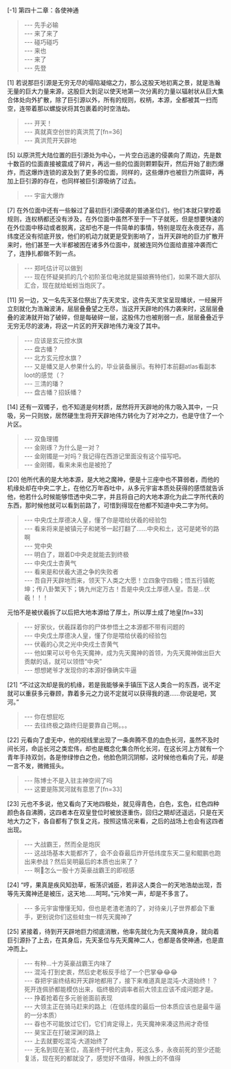
[-1] 第四十二章：各使神通
>--- 先手必输<br>
>--- 来了来了<br>
>--- 碰巧碰巧<br>
>--- 来也<br>
>--- 来了<br>
>--- 先登<br>

[1] 若说那巨引源是无穷无尽的塌陷凝缩之力，那么这股天地初离之景，就是浩瀚无量的巨大力量来源，这股巨大到足以使天地第一次分离的力量以辐射状从巨大集合体处向外扩散，除了巨引源以外，所有的规则，权柄，本源，全都被其一扫而空，连带着那以螺旋状将其包裹着的时空浩劫。
>--- 开天！<br>
>--- 真就真空创世的真洪荒了[fn=36]<br>
>--- 真洪荒开天辟地<br>

[5] 以原洪荒大陆位置的巨引源处为中心，一片空白迅速的侵袭向了周边，先是数十数百的位面直接被震成了碎片，再远一些的位面则颗颗裂开，然后开始了剧烈爆炸，而这爆炸连锁的波及到了更多的位面，同样的，这些爆炸也被巨力所震碎，再加上巨引源的存在，也同样被巨引源吸纳了过去。
>--- 宇宙大爆炸<br>

[7] 在外位面中还有一些躲过了最初巨引源侵袭的普通圣位们，他们本就只掌控着规则，连权柄都还没有涉及，在外位面中虽然不至于一下子就死，但是想要快速的在外位面中移动或者脱离，这却也不是一件简单的事情，特别是现在永夜还存，高纬度还没有彻底开放，他们的机动力就更是受到影响了，当开天辟地的巨力扩散开来时，他们甚至一大半都被困在诸多外位面中，就被连同外位面给直接冲袭而亡了，连挣扎都做不到一点。
>--- 郑吒估计可以做到<br>
>--- 现在怀疑昊抓的几个初阶圣位电池就是猫娘赛特他们，如果不跟大部队汇合，现在就给蚯蚓当炮灰了。<br>

[11] 另一边，又一名先天圣位祭出了先天灵宝，这件先天灵宝呈现幡状，一经展开立刻就化为浩瀚波涛，层层叠叠望之无尽，当这开天辟地的伟力袭来时，这层层叠叠的波涛就开始了破碎，但是每破碎一层，这股伟力也被削弱一点，层层叠叠近乎无穷无尽的波涛，将这一片区的开天辟地伟力淹没了其中。
>--- 应该是玄元控水旗<br>
>--- 盘古幡？<br>
>--- 北方玄元控水旗？<br>
>--- 又是幡又是人参果什么的，毕业装备展示。有种打本前翻atlas看副本loot的感觉（？<br>
>--- 三清的璠？<br>
>--- 盘古幡？招妖幡？<br>

[14] 还有一双镯子，也不知道是何材质，居然将开天辟地的伟力吸入其中，一只吸，另一只则放，居然硬生生将开天辟地伟力转化为了对冲之力，也是守住了一个片区。
>--- 双鱼理镯<br>
>--- 金刚琢？为什么是一对？<br>
>--- 金刚镯是一对吗？我记得在西游记里面没有这个描写吧。<br>
>--- 金刚镯，看来未来也是被抢了<br>

[20] 他所代表的是大地本源，是大地之魔神，便是十三座中也不算弱者，而他的机缘处却在中央二字上，在他亿万年吞吐中，从多元宇宙本质处获得的感悟就告诉他，他若什么时候能够悟透中央二字，并且将自己的大地本源化为此二字所代表的东西，那时候他就可以看到前路了，可惜到得现在他都不知道中央二字为何。
>--- 中央戊土厚德决人皇，懂了你是喂给伏羲的经验包<br>
>--- 看来将来是被镇元子和姥爷一起打翻了……中央和土，这可是姥爷的路啊<br>
>--- 党中央<br>
>--- 明白了，跟着D中央走就能去到终极<br>
>--- 中央戊土杏黄气<br>
>--- 看来是和伏羲大道之争的失败者<br>
>--- 吾自开天辟地而来，领天下人类之大愿！立四象守四极；悟五行镇乾坤；传八卦繁天下；铸九州定万古！吾是中央戊土厚德人皇。吾是...伏羲！！！  

元怕不是被伏羲拆了以后把大地本源给了厚土，所以厚土成了地皇[fn=33]<br>
>--- 好家伙，伏羲踩着你的尸体参悟土之本源都不带有问题的<br>
>--- 中央戊土厚德决人皇，懂了你是喂给伏羲的经验包<br>
>--- 伏羲的心灵之光中央戍土杏黄气<br>
>--- 他如果可以号令先天魔神，成为先天魔神的首领，为先天魔神做出巨大贡献的话，就可以领悟“中央”<br>
>--- 想想姥爷才发现你的本源好像确实牛逼<br>

[21] “不过这次却是我的机缘，若是我能够亲手镇压下这人类合一的东西，说不定就可以重获多元眷顾，靠着多元之力说不定就可以获得我的道……你说是吧，冥河。”
>--- 你在想屁吃<br>
>--- 去往终极之路终归是要靠自己啊。。。<br>

[22] 元看向了虚无中，他的视线里出现了一条奔腾不息的血色长河，虽然不及时间长河，命运长河之类宏伟，却也是概念化集合所化长河，在这长河上方就有一个青年手持双剑，各是惨绿惨白之色，他脸色阴沉阴郁，这时候他也看向了元，却是一言不发，微微摇头。
>--- 陈博士不是入驻主神空间了吗<br>
>--- 这要是陈冥河就有意思了[fn=33]<br>

[23] 元也不多说，他又看向了天地四极处，就见得青色，白色，玄色，红色四种颜色各自沸腾，这四者本在双皇登位时被放逐重伤，回归之期却还遥远，只是在天地大力之下，各自都有了恢复之兆，按照这情况来看，之后的战场上也会有这四者出现。
>--- 大战霸王，然而全是炮灰<br>
>--- 这战场基本大能都齐了，会不会昋最后炸开低纬度东天二皇和鲲鹏也跑出来参战？然后吴明最后的本质也出来了？<br>
>--- 啊🤔怎么一股十方英豪战霸王的即视感<br>

[24] “哼，果真是疾风知劲草，板荡识诚臣，若非这人类合一的天地浩劫出现，吾等先天魔神还是被压，这天地……呵呵。”元冷笑一声，却是不多言了。
>--- 多元宇宙懵懂无知，但也是老渣老渣的了，对待亲儿子世界都会下重手，更别说你们这些蛀虫一样先天魔神了<br>

[25] 紧接着，待到开天辟地巨力彻底消散，他率先就化为先天魔神真身，就向着巨引源扑了上去，在其身后，先天圣位与先天魔神二人，也都是各使神通，也是直冲而上。
>--- 有种…十方英豪战霸王内味了<br>
>--- 混沌·打到史衷，然后史老板反手给了一个巴掌😂😂😂<br>
>--- 昋把宇宙终结和开天辟地都用了，接下来难道真是混沌–大道始终！？死开连佩骄都能模仿出来，临终极的调率者前大领主应该不成问题才是。<br>
>--- 挣着抢着在多元爸爸面前表现<br>
>--- 大领主正在骑马赶来的路上（在低纬度的最后一份本质应该也是最牛逼的一分本质）<br>
>--- 昋也不可能放过它们，它们肯定得上，先天魔神来凑这热闹才奇怪<br>
>--- 昊宝正在打破深渊的路上<br>
>--- 上去就要吃混沌·大道始终了<br>
>--- 无名到现在圣位，高圣终于时代主角，死这么多，永夜前死的至少还能复活，现在死的都就没了，感觉好不值得，种族上的不值得<br>
